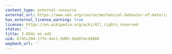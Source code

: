 ```yaml
---
content_type: external-resource
external_url: https://www.edx.org/course/mechanical-behavior-of-materials-part-1-linear-ela
has_external_license_warning: true
license: https://en.wikipedia.org/wiki/All_rights_reserved
status: ''
title: 3.054x on edX
uid: b745c204-17fe-4ac1-9d65-9ab07ecd4866
wayback_url: ''
---
```

